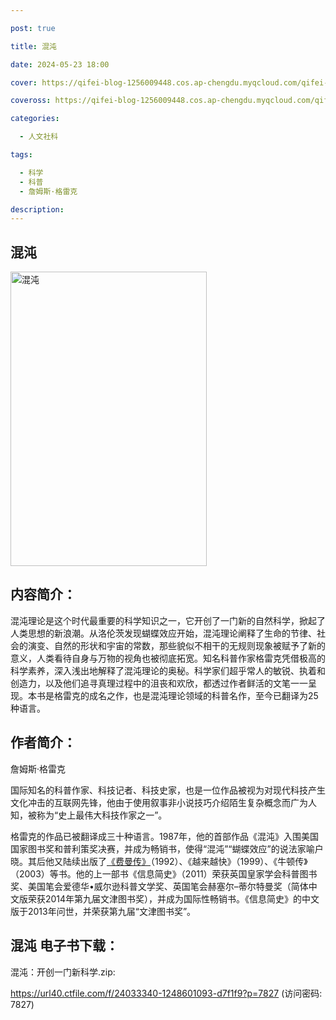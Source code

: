 ```yaml
---

post: true

title: 混沌

date: 2024-05-23 18:00

cover: https://qifei-blog-1256009448.cos.ap-chengdu.myqcloud.com/qifei-blog/6618c9e568eb9357131bbb58.jpg

coveross: https://qifei-blog-1256009448.cos.ap-chengdu.myqcloud.com/qifei-blog/6618c9e568eb9357131bbb58.jpg

categories:

  - 人文社科

tags:

  - 科学
  - 科普
  - 詹姆斯·格雷克

description:
---
```


## 混沌
<img alt=" 混沌" class="aligncenter loading" data-was-processed="true" decoding="async" fetchpriority="high" height="471" src="https://qifei-blog-1256009448.cos.ap-chengdu.myqcloud.com/qifei-blog/6618c9e568eb9357131bbb58.jpg " style="cursor: zoom-in;" width="314"/>

## 内容简介：

混沌理论是这个时代最重要的科学知识之一，它开创了一门新的自然科学，掀起了人类思想的新浪潮。从洛伦茨发现蝴蝶效应开始，混沌理论阐释了生命的节律、社会的演变、自然的形状和宇宙的常数，那些貌似不相干的无规则现象被赋予了新的意义，人类看待自身与万物的视角也被彻底拓宽。知名科普作家格雷克凭借极高的科学素养，深入浅出地解释了混沌理论的奥秘。科学家们超乎常人的敏锐、执着和创造力，以及他们追寻真理过程中的沮丧和欢欣，都透过作者鲜活的文笔一一呈现。本书是格雷克的成名之作，也是混沌理论领域的科普名作，至今已翻译为25种语言。

## 作者简介：

詹姆斯·格雷克

国际知名的科普作家、科技记者、科技史家，也是一位作品被视为对现代科技产生文化冲击的互联网先锋，他由于使用叙事非小说技巧介绍陌生复杂概念而广为人知，被称为“史上最伟大科技作家之一”。

格雷克的作品已被翻译成三十种语言。1987年，他的首部作品《混沌》入围美国国家图书奖和普利策奖决赛，并成为畅销书，使得“混沌”“蝴蝶效应”的说法家喻户晓。其后他又陆续出版了<a href="https://www.huibooks.com/19396.html">《费曼传》</a>（1992）、《越来越快》（1999）、《牛顿传》（2003）等书。他的上一部书《信息简史》（2011）荣获英国皇家学会科普图书奖、美国笔会爱德华•威尔逊科普文学奖、英国笔会赫塞尔–蒂尔特曼奖（简体中文版荣获2014年第九届文津图书奖），并成为国际性畅销书。《信息简史》的中文版于2013年问世，并荣获第九届“文津图书奖”。

##  混沌 电子书下载：
混沌：开创一门新科学.zip: 

https://url40.ctfile.com/f/24033340-1248601093-d7f1f9?p=7827 (访问密码: 7827)
